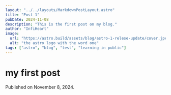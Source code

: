 ```yaml
---
layout: "../../layouts/MarkdownPostLayout.astro"
title: "Post 1"
pubDate: 2024-11-08
description: "This is the first post on my blog."
author: "InfiHeart"
image:
  url: "https://astro.build/assets/blog/astro-1-relese-update/cover.jpeg"
  alt: "the astro logo with the word one"
tags: ["astro", "blog", "test", "learning in public"]
---
```


# my first post

Published on November 8, 2024.
